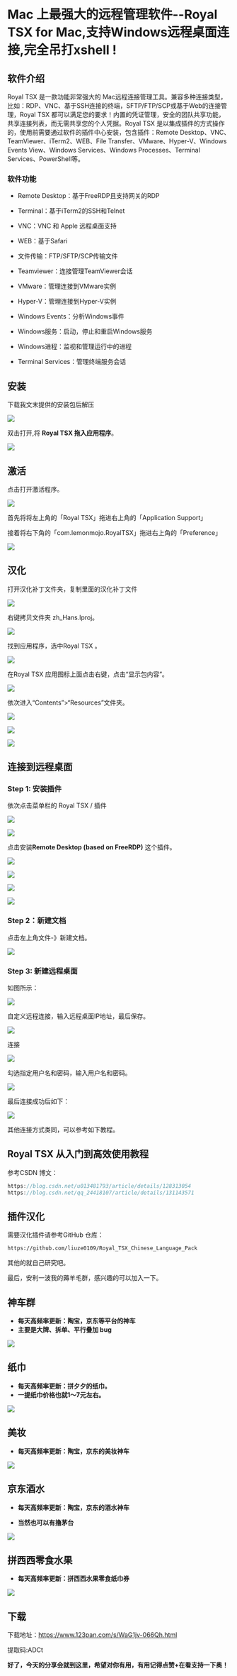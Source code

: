 # Mac 上最强大的远程管理软件--Royal TSX for Mac,支持Windows远程桌面连接,完全吊打xshell !

## 软件介绍

Royal TSX 是一款功能非常强大的 Mac远程连接管理工具。兼容多种连接类型，比如：RDP、VNC、基于SSH连接的终端，SFTP/FTP/SCP或基于Web的连接管理，Royal TSX 都可以满足您的要求！内置的凭证管理，安全的团队共享功能，共享连接列表，而无需共享您的个人凭据。Royal TSX 是以集成插件的方式操作的，使用前需要通过软件的插件中心安装，包含插件：Remote Desktop、VNC、TeamViewer、iTerm2、WEB、File Transfer、VMware、Hyper-V、Windows Events View、Windows Services、Windows Processes、Terminal Services、PowerShell等。

### 软件功能

+ Remote Desktop：基于FreeRDP且支持网关的RDP
+ Terminal：基于iTerm2的SSH和Telnet
+ VNC：VNC 和 Apple 远程桌面支持
+ WEB：基于Safari

+ 文件传输：FTP/SFTP/SCP传输文件

+ Teamviewer：连接管理TeamViewer会话

+ VMware：管理连接到VMware实例

+ Hyper-V：管理连接到Hyper-V实例

+ Windows Events：分析Windows事件

+ Windows服务：启动，停止和重启Windows服务

+ Windows进程：监视和管理运行中的进程

+ Terminal Services：管理终端服务会话

## 安装

下载我文末提供的安装包后解压

![](https://billy.taoxiaoxin.club/md/2023/12/656dbd741989474e820bd69e.png)

双击打开,将 **Royal TSX 拖入应用程序**。

![](https://billy.taoxiaoxin.club/md/2023/12/656dbda517452e42a4f4f39e.png)

## 激活

点击打开激活程序。

![](https://billy.taoxiaoxin.club/md/2023/12/656dbdf3107312a207685be3.png)

首先将将左上角的「Royal TSX」拖进右上角的「Application Support」

接着将右下角的「com.lemonmojo.RoyalTSX」拖进右上角的「Preference」

![](https://billy.taoxiaoxin.club/md/2023/12/656dbe538119eae13ed8a643.png)

## 汉化

打开汉化补丁文件夹，复制里面的汉化补丁文件

![](https://billy.taoxiaoxin.club/md/2023/12/656dbf30e4c8c84b69c56173.png)

右键拷贝文件夹 zh_Hans.lproj。

![](https://billy.taoxiaoxin.club/md/2023/12/656dc447214619888d0c38a9.png)

找到应用程序，选中Royal TSX 。

![](https://billy.taoxiaoxin.club/md/2023/12/656dc185c98cd951c33f67ea.png)

在Royal TSX 应用图标上面点击右键，点击“显示包内容”。

![](https://billy.taoxiaoxin.club/md/2023/12/656dc1d840b94ff93490cc83.png)

依次进入“Contents”>“Resources”文件夹。

![](https://billy.taoxiaoxin.club/md/2023/12/656dc216c2a558d49197cfef.png)

![](https://billy.taoxiaoxin.club/md/2023/12/656dc2293fffca137084288d.png)

![](https://billy.taoxiaoxin.club/md/2023/12/656dc2dd817f6f65bfe1a0c2.png)

## 连接到远程桌面

### **Step 1:** 安装插件

依次点击菜单栏的 Royal TSX  / 插件

![](https://billy.taoxiaoxin.club/md/2023/12/656dc53e15eced2ec86aeebc.png)

![](https://billy.taoxiaoxin.club/md/2023/12/656dc5e863666df08dba80ba.png)

点击安装**Remote Desktop (based on FreeRDP)** 这个插件。

![](https://billy.taoxiaoxin.club/md/2023/12/656dc6449ef2098fec1f0e5c.png)

![](https://billy.taoxiaoxin.club/md/2023/12/656dc65fa4a31f47846c8213.png)

![](https://billy.taoxiaoxin.club/md/2023/12/656dc66b833d65cf69e76097.png)

![](https://billy.taoxiaoxin.club/md/2023/12/656dc67f7e6e2e44424263be.png)

### Step 2：新建文档

点击左上角文件-》新建文档。

![](https://billy.taoxiaoxin.club/md/2023/12/656dc72b768156e2ce62a318.png)



### **Step 3:** 新建远程桌面

如图所示：

![](https://billy.taoxiaoxin.club/md/2023/12/656dc79ce03327149a08c4f4.png)

自定义远程连接，输入远程桌面IP地址，最后保存。

![](https://billy.taoxiaoxin.club/md/2023/12/656dc81c85ce46f6e4c17b8a.png)

连接

![](https://billy.taoxiaoxin.club/md/2023/12/656dc8a2c264ad0d548e0345.png)

勾选指定用户名和密码，输入用户名和密码。

![](https://billy.taoxiaoxin.club/md/2023/12/656dc8dac48f90c742db657f.png)

最后连接成功后如下：

![](https://billy.taoxiaoxin.club/md/2023/12/656dcacbfdc17ec639753bfd.png)

其他连接方式类同，可以参考如下教程。

## Royal TSX 从入门到高效使用教程

参考CSDN 博文：

```go
https://blog.csdn.net/u013481793/article/details/128313054
https://blog.csdn.net/qq_24418107/article/details/131143571
```

## 插件汉化

需要汉化插件请参考GitHub 仓库：

```bash
https://github.com/liuze0109/Royal_TSX_Chinese_Language_Pack
```

其他的就自己研究吧。

最后，安利一波我的薅羊毛群，感兴趣的可以加入一下。

## 神车群

+ **每天高频率更新：陶宝，京东等平台的神车** 
+ **主要是大牌、拆单、平行叠加 bug**

![](https://billy.taoxiaoxin.club/md/2023/12/656dceaab866ce4b7352b2ff.jpg)

## 纸巾

+ **每天高频率更新：拼夕夕的纸巾。**
+ **一提纸巾价格也就1～7元左右。**

![](https://billy.taoxiaoxin.club/md/2023/12/656dcec1cb992769308c3639.png)

## 美妆

+ **每天高频率更新：陶宝，京东的美妆神车**

![](https://billy.taoxiaoxin.club/md/2023/12/656dcece9abf75fef670798e.png)

## 京东酒水

+ **每天高频率更新：陶宝，京东的酒水神车**

+ **当然也可以有撸茅台**

![](https://billy.taoxiaoxin.club/md/2023/12/656dced9e3ef50a122eb47e8.png)

## 拼西西零食水果

+ **每天高频率更新：拼西西水果零食纸巾券**


![](https://billy.taoxiaoxin.club/md/2023/12/656dcee3ca2c36dfba14a29c.png)

## 下载

下载地址：https://www.123pan.com/s/WaG1jv-066Qh.html

提取码:ADCt

**好了，今天的分享会就到这里，希望对你有用，有用记得点赞+在看支持一下奥！**

